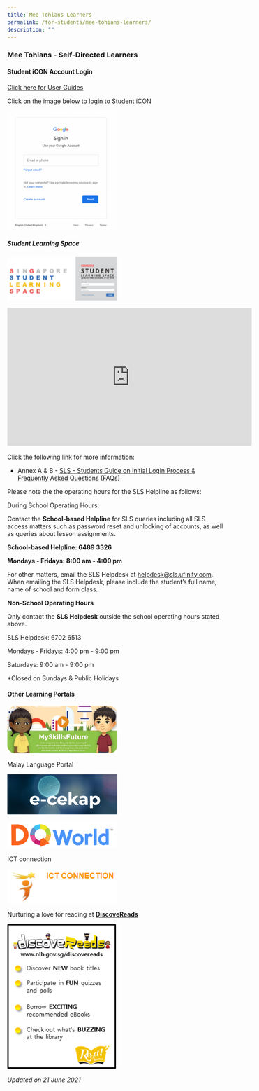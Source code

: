 ```yaml
---
title: Mee Tohians Learners
permalink: /for-students/mee-tohians-learners/
description: ""
---
```

### Mee Tohians - Self-Directed Learners

#### Student iCON Account Login

[Click here for User Guides](https://meetohschool.padlet.org/MTSPDdept/Parentkitforicon)   

Click on the image below to login to Student iCON

<p><a href="[insert website here](insert website here)">  
<img style="width:50%" src="/images/fs1.png">  
</a></p>

##### Student Learning Space

<p><a href="[https://vle.learning.moe.edu.sg/login](https://vle.learning.moe.edu.sg/login)">  
<img style="width:50%" src="/images/fs2.png">  
</a></p>

<iframe width="560" height="315" src="https://www.youtube.com/embed/YTLJBmTqdYM" title="YouTube video player" frameborder="0" allow="accelerometer; autoplay; clipboard-write; encrypted-media; gyroscope; picture-in-picture" allowfullscreen></iframe>

Click the following link for more information:

*   Annex A & B - [SLS - Students Guide on Initial Login Process & Frequently Asked Questions (FAQs)](/files/slsmtsannex.pdf)

Please note the the operating hours for the SLS Helpline as follows:

During School Operating Hours:

Contact the **School-based Helpline** for SLS queries including all SLS access matters such as password reset and unlocking of accounts, as well as queries about lesson assignments.

**School-based Helpline: 6489 3326**

**Mondays - Fridays: 8:00 am - 4:00 pm**

For other matters, email the SLS Helpdesk at [helpdesk@sls.ufinity.com](mailto:helpdesk@sls.ufinity.com). When emailing the SLS Helpdesk, please include the student’s full name, name of school and form class.

**Non-School Operating Hours**

Only contact the **SLS Helpdesk** outside the school operating hours stated above.

SLS Helpdesk: 6702 6513

Mondays - Fridays: 4:00 pm - 9:00 pm

Saturdays: 9:00 am - 9:00 pm

\*Closed on Sundays & Public Holidays

#### Other Learning Portals

<p><a href="[https://www.myskillsfuture.gov.sg/content/student/en/primary.html](https://www.myskillsfuture.gov.sg/content/student/en/primary.html)">  
<img style="width:50%" src="/images/fs3.png">  
</a></p>

Malay Language Portal 
<p><a href="[https://sites.google.com/view/e-cekap](https://sites.google.com/view/e-cekap)">  
<img style="width:50%" src="/images/fs4.png">  
</a></p>

<p><a href="[https://www.dqworld.net/#!/landing](https://www.dqworld.net/#!/landing)">  
<img style="width:50%" src="/images/fs5.png">  
</a></p>

ICT connection 
<p><a href="[https://ictconnection.moe.edu.sg/cyber-wellness/for-students](https://ictconnection.moe.edu.sg/cyber-wellness/for-students)">  
<img style="width:50%" src="/images/fs6.png">  
</a></p>

Nurturing a love for reading at [**DiscoveReads**](https://childrenandteens.nlb.gov.sg/)
<p><a href="[https://childrenandteens.nlb.gov.sg/](https://childrenandteens.nlb.gov.sg/)">  
<img style="width:50%" src="/images/fs7.png">  
</a></p>

*Updated on 21 June 2021*